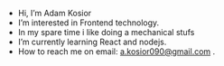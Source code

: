 -  Hi, I’m Adam Kosior
-  I’m interested in Frontend technology.
-   In my spare time i like doing a mechanical stufs
-  I’m currently learning React and nodejs.
-  How to reach me on email: a.kosior090@gmail.com . 


